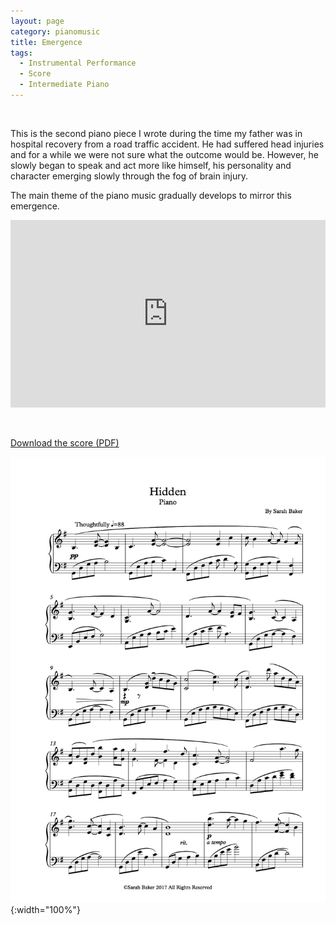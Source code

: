 ```yaml
---
layout: page
category: pianomusic
title: Emergence
tags:
  - Instrumental Performance
  - Score
  - Intermediate Piano
---
```


&nbsp;


This is the second piano piece I wrote during the time my father was in hospital recovery from a road traffic accident. He had suffered head injuries and for a while we were not sure what the outcome would be. However, he slowly began to speak and act more like himself, his personality and character emerging slowly through the fog of brain injury.

The main theme of the piano music gradually develops to mirror this emergence.

<iframe width="100%" height="300" scrolling="no" frameborder="no" allow="autoplay" src="https://w.soundcloud.com/player/?url=https%3A//api.soundcloud.com/tracks/389496195&amp;color=%23ff5500&amp;auto_play=false&amp;hide_related=false&amp;show_comments=true&amp;show_user=true&amp;show_reposts=false&amp;show_teaser=true&amp;visual=true"></iframe>

&nbsp;

[Download the score (PDF)](/public/files/emergence.pdf)

![Emergence score example](/public/images/scores/hidden.jpg){:width="100%"}